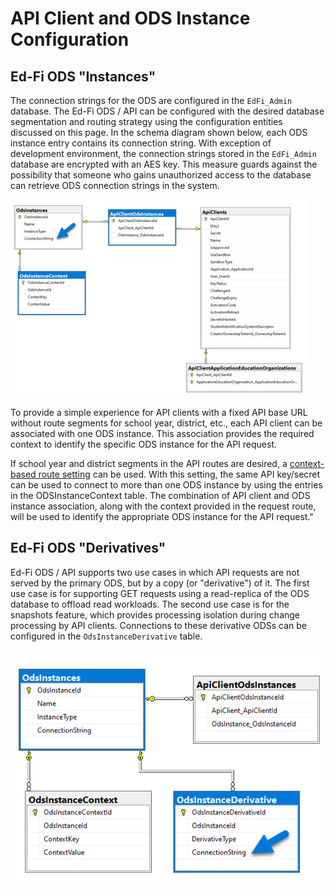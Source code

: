 # API Client and ODS Instance Configuration

## Ed-Fi ODS "Instances"

The connection strings for the ODS are configured in the `EdFi_Admin` database.
The Ed-Fi ODS / API can be configured with the desired database segmentation and
routing strategy using the configuration entities discussed on this page. In the
schema diagram shown below, each ODS instance entry contains its connection
string. With exception of development environment, the connection strings stored
in the `EdFi_Admin` database are encrypted with an AES key. This measure guards
against the possibility that someone who gains unauthorized access to the
database can retrieve ODS connection strings in the system.

![Ed-Fi ODS Instances](../../img/image-2023-7-29_19-54-43.png)

To provide a simple experience for API clients with a fixed API base URL without
route segments for school year, district, etc., each API client can be
associated with one ODS instance. This association provides the required context
to identify the specific ODS instance for the API request.

If school year and district segments in the API routes are desired, a
[context-based route
setting](https://edfi.atlassian.net/wiki/display/ODSAPIS3V70/Context-Based+Routing+for+Year-Specific+ODS)
can be used. With this setting, the same API key/secret can be used to connect
to more than one ODS instance by using the entries in the ODSInstanceContext
table. The combination of API client and ODS instance association, along with
the context provided in the request route, will be used to identify the
appropriate ODS instance for the API request."

## Ed-Fi ODS "Derivatives"

Ed-Fi ODS / API supports two use cases in which API requests are not served by
the primary ODS, but by a copy (or "derivative") of it. The first use case is
for supporting GET requests using a read-replica of the ODS database to offload
read workloads. The second use case is for the snapshots feature, which provides
processing isolation during change processing by API clients. Connections to
these derivative ODSs can be configured in the `OdsInstanceDerivative` table.

![Ed-Fi ODS Derivatives](../../img/image-2023-7-30_17-6-23.png)
